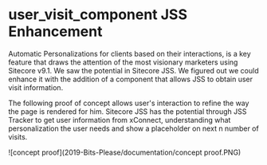 
# user_visit_component JSS Enhancement

Automatic Personalizations for clients based on their interactions, is a key feature that draws the attention of the most visionary marketers using Sitecore v9.1. We saw the potential in Sitecore JSS.  We figured out we could enhance it with the addition of a component that allows JSS to obtain user visit information.

The following proof of concept allows user's interaction to refine the way the page is rendered for him. 
Sitecore JSS has the potential through JSS Tracker to get user information from xConnect, understanding what personalization the user needs and show a placeholder on next n number of visits.

![concept proof](2019-Bits-Please/documentation/concept proof.PNG)
